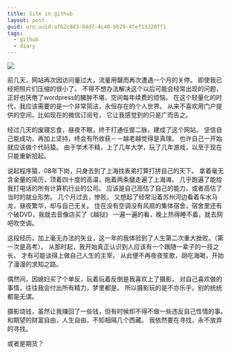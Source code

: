 ```yaml
---
title: Site in github
layout: post
guid: urn:uuid:af62c8d3-84d7-4c48-bb29-4fef13220ff1
tags:
  - github
  - diary
---
```


![][image-1]

前几天，网站再次因访问量过大，流量用罄而再次遭遇一个月的关停。
即使我已经把照片们压缩的很小了。
不得不想办法解决这个以后可能会经常出现的问题，
正好也厌倦了wordpress的臃肿不堪，空间每年续费的烦恼。
在这个轻量化的时代，我应该需要的是一个非常简洁，永恒存在的个人世界。
从来不喜欢用门户提供的空间，比如现在的微信订阅号，
它让我感觉到的只是广而告之。

经过几天的废寝忘食，昼夜不眠，终于打通任督二脉，建成了这个网站。
坚信自己能成功，再加上坚持，终会有所收获－－越老越觉得是真理。
也许自己一开始就应该做个代码猿。
由于学术不精，上了几年大学，玩了几年游戏，以至于现在只能重新拾起。

说起程序猿，08年下岗，只身去到了上海找表弟打算打拼自己的天下。
拿着毫无含金量的简历，顶着四十度的高温，拖着两条腿走遍了上海滩。
几乎跑遍了能给我打电话的所有计算机行业的公司。
应该是自己高估了自己的能力，或者高估了当时的就业形势。
几个月过去，惨败。
又想起了经常沿着苏州河边看着车水马龙，昼夜繁华，却与自己无关。
住在没有空调没有风扇的集体宿舍，宿舍里还有个破DVD，我就去音像店买了《越狱》
一遍一遍的看，晚上热得睡不着，就去网吧吹空调。

这段经历，加上毫无办法的失业，这一年的我体验到了人生第二次重大挫败。（第一次是高考）。
从那时起，我开始真正认识到人应该有一个跟随一辈子的一技之长。
才有可能谈得上做自己人生的主宰。
从此便不再夜夜笙歌，胡吃海喝，开始了漫漫的求知之路。

偶然间，因媳妇买了个单反，玩着玩着反倒是我喜欢上了摄影，
对自己喜欢做的事情，往往我会付出所有精力，梦里都是。
所以摄影玩的是不亦乐乎。别的统统都是无谓。

摄影烧钱，虽然让我赚回了一些钱，但有时候却不得不做一些违反自己性情的事。
和期望的财富自由，人生自由，不知相隔几个西藏。
我依然要在寻找，永不放弃的寻找。

或者是期货？








[image-1]:	http://7xo9zb.com1.z0.glb.clouddn.com/2015-11-13.jpeg